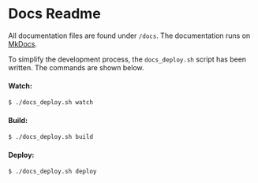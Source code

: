 # Docs Readme

All documentation files are found under `/docs`. The documentation runs on [MkDocs](https://www.mkdocs.org/).

To simplify the development process, the `docs_deploy.sh` script has been written. The commands are shown below.

#### Watch:
```sh
$ ./docs_deploy.sh watch
```

#### Build:
```sh
$ ./docs_deploy.sh build
```

#### Deploy:
```sh
$ ./docs_deploy.sh deploy
```